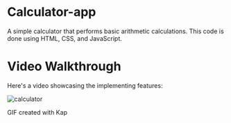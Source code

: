 # Calculator-app

A simple calculator that performs basic arithmetic calculations. This code is done using HTML, CSS, and JavaScript.

# Video Walkthrough

Here's a video showcasing the implementing features:

![calculator](https://github.com/Mosmoove/Calculator-app/assets/115383064/00554c24-95b5-4c88-a412-ca42b607b4e1)

GIF created with Kap
